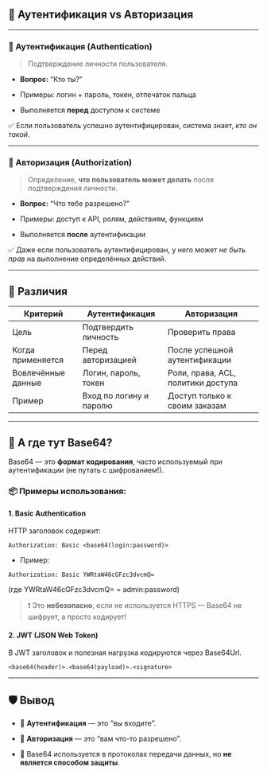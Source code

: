 ## **🔐 Аутентификация vs Авторизация**

---

### **🧾 Аутентификация (Authentication)**


> Подтверждение личности пользователя.

  



- **Вопрос:** “Кто ты?”
    
- Примеры: логин + пароль, токен, отпечаток пальца
    
- Выполняется **перед** доступом к системе
  

✅ Если пользователь успешно аутентифицирован, система знает, _кто он такой_.

---

### **🎫 Авторизация (Authorization)**

  

> Определение, **что пользователь может делать** после подтверждения личности.

  

- **Вопрос:** “Что тебе разрешено?”
    
- Примеры: доступ к API, ролям, действиям, функциям
    
- Выполняется **после** аутентификации
  

✅ Даже если пользователь аутентифицирован, у него может _не быть прав_ на выполнение определённых действий.

---

## **🔄 Различия**

|**Критерий**|**Аутентификация**|**Авторизация**|
|---|---|---|
|Цель|Подтвердить личность|Проверить права|
|Когда применяется|Перед авторизацией|После успешной аутентификации|
|Вовлечённые данные|Логин, пароль, токен|Роли, права, ACL, политики доступа|
|Пример|Вход по логину и паролю|Доступ только к своим заказам|

  

---

## **🧩 А где тут Base64?**

  

Base64 — это **формат кодирования**, часто используемый при аутентификации (не путать с шифрованием!).

  

### **📦 Примеры использования:**

  

#### **1. Basic Authentication**

  

HTTP заголовок содержит:

```
Authorization: Basic <base64(login:password)>
```

- Пример:
    

```
Authorization: Basic YWRtaW46cGFzc3dvcmQ=
```

(где YWRtaW46cGFzc3dvcmQ= = admin:password)

  

> ❗ Это **небезопасно**, если не используется HTTPS — Base64 не шифрует, а просто кодирует!

  

#### **2. JWT (JSON Web Token)**

  

В JWT заголовок и полезная нагрузка кодируются через Base64Url.

```
<base64(header)>.<base64(payload)>.<signature>
```

  

---

## **🛡️ Вывод**

- 🔐 **Аутентификация** — это “вы входите”.
    
- 🛂 **Авторизация** — это “вам что-то разрешено”.
    
- 🧾 Base64 используется в протоколах передачи данных, но **не является способом защиты**.